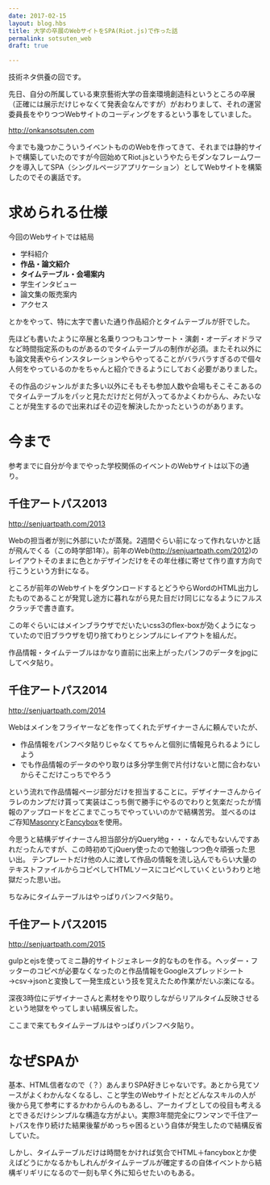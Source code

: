 ```yaml
---
date: 2017-02-15
layout: blog.hbs
title: 大学の卒展のWebサイトをSPA(Riot.js)で作った話
permalink: sotsuten_web
draft: true

---
```


技術ネタ供養の回です。

先日、自分の所属している東京藝術大学の音楽環境創造科というところの卒展（正確には展示だけじゃなくて発表会なんですが）がおわりまして、それの運営委員長をやりつつWebサイトのコーディングをするという事をしていました。

<http://onkansotsuten.com>

今までも幾つかこういうイベントもののWebを作ってきて、それまでは静的サイトで構築していたのですが今回始めてRiot.jsというやたらモダンなフレームワークを導入してSPA（シングルページアプリケーション）としてWebサイトを構築したのでその裏話です。

<!-- more -->

# 求められる仕様

今回のWebサイトでは結局

- 学科紹介
- **作品・論文紹介**
- **タイムテーブル・会場案内**
- 学生インタビュー
- 論文集の販売案内
- アクセス

とかをやって、特に太字で書いた通り作品紹介とタイムテーブルが肝でした。

先ほども書いたように卒展と名乗りつつもコンサート・演劇・オーディオドラマなど時間指定系のものがあるのでタイムテーブルの制作が必須。またそれ以外にも論文発表やらインスタレーションやらやってることがバラバラすぎるので個々人何をやっているのかをちゃんと紹介できるようにしておく必要がありました。

その作品のジャンルがまた多い以外にそもそも参加人数や会場もそこそこあるのでタイムテーブルをパッと見ただけだと何が入ってるかよくわからん、みたいなことが発生するので出来ればその辺を解決したかったというのがあります。

# 今まで

参考までに自分が今までやった学校関係のイベントのWebサイトは以下の通り。

## 千住アートパス2013

<http://senjuartpath.com/2013>

Webの担当者が別に外部にいたが蒸発。2週間ぐらい前になって作れないかと話が飛んでくる（この時学部1年）。前年のWeb(<http://senjuartpath.com/2012>)のレイアウトそのままに色とかデザインだけをその年仕様に寄せて作り直す方向で行こうという方針になる。

ところが前年のWebサイトをダウンロードするとどうやらWordのHTML出力したものであることが発覚し途方に暮れながら見た目だけ同じになるようにフルスクラッチで書き直す。

この年ぐらいにはメインブラウザでだいたいcss3のflex-boxが効くようになっていたので旧ブラウザを切り捨てわりとシンプルにレイアウトを組んだ。

作品情報・タイムテーブルはかなり直前に出来上がったパンフのデータをjpgにしてベタ貼り。

## 千住アートパス2014

<http://senjuartpath.com/2014>

Webはメインをフライヤーなどを作ってくれたデザイナーさんに頼んでいたが、

- 作品情報をパンフベタ貼りじゃなくてちゃんと個別に情報見られるようにしよう
- でも作品情報のデータのやり取りは多分学生側で片付けないと間に合わないからそこだけこっちでやろう

という流れで作品情報ページ部分だけを担当することに。デザイナーさんからイラレのカンプだけ貰って実装はこっち側で勝手にやるのでわりと気楽だったが情報のアップロードをどこまでこっちでやっていいのかで結構苦労。
並べるのはご存知[Masonry](http://masonry.desandro.com/)と[Fancybox](http://fancyapps.com/fancybox/)を使用。

今思うと結構デザイナーさん担当部分がjQuery地g・・・なんでもないんですあれだったんですが、この時初めてjQuery使ったので勉強しつつ色々頑張った思い出。
テンプレートだけ他の人に渡して作品の情報を流し込んでもらい大量のテキストファイルからコピペしてHTMLソースにコピペしていくというわりと地獄だった思い出。

ちなみにタイムテーブルはやっぱりパンフベタ貼り。

## 千住アートパス2015

<http://senjuartpath.com/2015>

gulpとejsを使ってミニ静的サイトジェネレータ的なものを作る。ヘッダー・フッターのコピペが必要なくなったのと作品情報をGoogleスプレッドシート→csv→jsonと変換して一発生成という技を覚えたため作業がだいぶ楽になる。

深夜3時位にデザイナーさんと素材をやり取りしながらリアルタイム反映させるという地獄をやってしまい結構反省した。

ここまで来てもタイムテーブルはやっぱりパンフベタ貼り。

# なぜSPAか

基本、HTML信者なので（？）あんまりSPA好きじゃないです。あとから見てソースがよくわかんなくなるし、こと学生のWebサイトだとどんなスキルの人が後から見て参考にするかわからんのもあるし、アーカイブとしての役目も考えるとできるだけシンプルな構造な方がよい。実際3年間完全にワンマンで千住アートパスを作り続けた結果後輩がめっちゃ困るという自体が発生したので結構反省していた。

しかし、タイムテーブルだけは時間をかければ気合でHTML＋fancyboxとか使えばどうにかなるかもしれんがタイムテーブルが確定するの自体イベントから結構ギリギリになるので一刻も早く外に知らせたいのもある。

